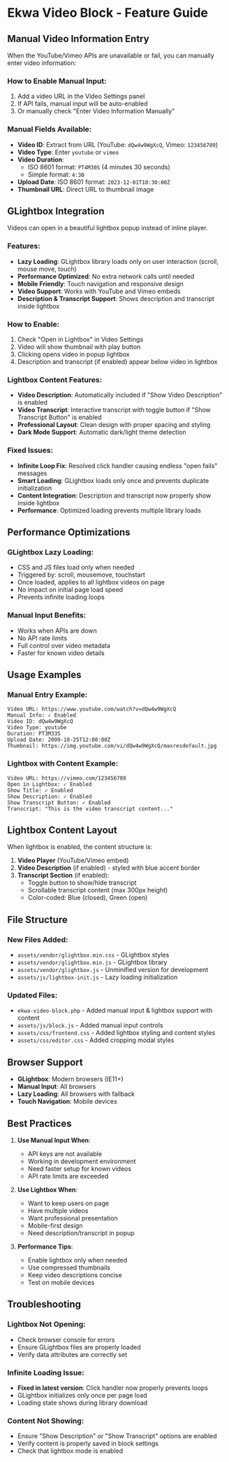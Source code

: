# Ekwa Video Block - Feature Guide

## Manual Video Information Entry

When the YouTube/Vimeo APIs are unavailable or fail, you can manually enter video information:

### How to Enable Manual Input:
1. Add a video URL in the Video Settings panel
2. If API fails, manual input will be auto-enabled
3. Or manually check "Enter Video Information Manually"

### Manual Fields Available:
- **Video ID**: Extract from URL (YouTube: `dQw4w9WgXcQ`, Vimeo: `123456789`)
- **Video Type**: Enter `youtube` or `vimeo`
- **Video Duration**:
  - ISO 8601 format: `PT4M30S` (4 minutes 30 seconds)
  - Simple format: `4:30`
- **Upload Date**: ISO 8601 format: `2023-12-01T10:30:00Z`
- **Thumbnail URL**: Direct URL to thumbnail image

## GLightbox Integration

Videos can open in a beautiful lightbox popup instead of inline player.

### Features:
- **Lazy Loading**: GLightbox library loads only on user interaction (scroll, mouse move, touch)
- **Performance Optimized**: No extra network calls until needed
- **Mobile Friendly**: Touch navigation and responsive design
- **Video Support**: Works with YouTube and Vimeo embeds
- **Description & Transcript Support**: Shows description and transcript inside lightbox

### How to Enable:
1. Check "Open in Lightbox" in Video Settings
2. Video will show thumbnail with play button
3. Clicking opens video in popup lightbox
4. Description and transcript (if enabled) appear below video in lightbox

### Lightbox Content Features:
- **Video Description**: Automatically included if "Show Video Description" is enabled
- **Video Transcript**: Interactive transcript with toggle button if "Show Transcript Button" is enabled
- **Professional Layout**: Clean design with proper spacing and styling
- **Dark Mode Support**: Automatic dark/light theme detection

### Fixed Issues:
- **Infinite Loop Fix**: Resolved click handler causing endless "open fails" messages
- **Smart Loading**: GLightbox loads only once and prevents duplicate initialization
- **Content Integration**: Description and transcript now properly show inside lightbox
- **Performance**: Optimized loading prevents multiple library loads

## Performance Optimizations

### GLightbox Lazy Loading:
- CSS and JS files load only when needed
- Triggered by: scroll, mousemove, touchstart
- Once loaded, applies to all lightbox videos on page
- No impact on initial page load speed
- Prevents infinite loading loops

### Manual Input Benefits:
- Works when APIs are down
- No API rate limits
- Full control over video metadata
- Faster for known video details

## Usage Examples

### Manual Entry Example:
```
Video URL: https://www.youtube.com/watch?v=dQw4w9WgXcQ
Manual Info: ✓ Enabled
Video ID: dQw4w9WgXcQ
Video Type: youtube
Duration: PT3M33S
Upload Date: 2009-10-25T12:00:00Z
Thumbnail: https://img.youtube.com/vi/dQw4w9WgXcQ/maxresdefault.jpg
```

### Lightbox with Content Example:
```
Video URL: https://vimeo.com/123456789
Open in Lightbox: ✓ Enabled
Show Title: ✓ Enabled
Show Description: ✓ Enabled
Show Transcript Button: ✓ Enabled
Transcript: "This is the video transcript content..."
```

## Lightbox Content Layout

When lightbox is enabled, the content structure is:
1. **Video Player** (YouTube/Vimeo embed)
2. **Video Description** (if enabled) - styled with blue accent border
3. **Transcript Section** (if enabled):
   - Toggle button to show/hide transcript
   - Scrollable transcript content (max 300px height)
   - Color-coded: Blue (closed), Green (open)

## File Structure

### New Files Added:
- `assets/vendor/glightbox.min.css` - GLightbox styles
- `assets/vendor/glightbox.min.js` - GLightbox library
- `assets/vendor/glightbox.js` - Unminified version for development
- `assets/js/lightbox-init.js` - Lazy loading initialization

### Updated Files:
- `ekwa-video-block.php` - Added manual input & lightbox support with content
- `assets/js/block.js` - Added manual input controls
- `assets/css/frontend.css` - Added lightbox styling and content styles
- `assets/css/editor.css` - Added cropping modal styles

## Browser Support

- **GLightbox**: Modern browsers (IE11+)
- **Manual Input**: All browsers
- **Lazy Loading**: All browsers with fallback
- **Touch Navigation**: Mobile devices

## Best Practices

1. **Use Manual Input When**:
   - API keys are not available
   - Working in development environment
   - Need faster setup for known videos
   - API rate limits are exceeded

2. **Use Lightbox When**:
   - Want to keep users on page
   - Have multiple videos
   - Want professional presentation
   - Mobile-first design
   - Need description/transcript in popup

3. **Performance Tips**:
   - Enable lightbox only when needed
   - Use compressed thumbnails
   - Keep video descriptions concise
   - Test on mobile devices

## Troubleshooting

### Lightbox Not Opening:
- Check browser console for errors
- Ensure GLightbox files are properly loaded
- Verify data attributes are correctly set

### Infinite Loading Issue:
- **Fixed in latest version**: Click handler now properly prevents loops
- GLightbox initializes only once per page load
- Loading state shows during library download

### Content Not Showing:
- Ensure "Show Description" or "Show Transcript" options are enabled
- Verify content is properly saved in block settings
- Check that lightbox mode is enabled